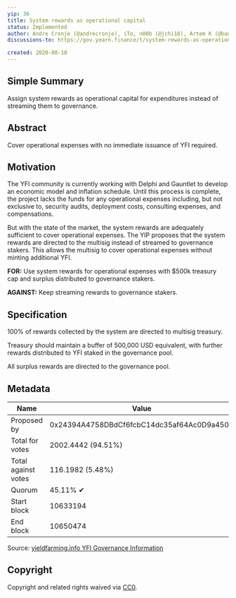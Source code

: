 ```yaml
---
yip: 36
title: System rewards as operational capital
status: Implemented
author: Andre Cronje (@andrecronje), iTo, n00b (@jchi18), Artem K (@banteg)
discussions-to: https://gov.yearn.finance/t/system-rewards-as-operational-capital/1974

created: 2020-08-10
---
```


## Simple Summary

Assign system rewards as operational capital for expenditures instead of streaming them to governance.

## Abstract

Cover operational expenses with no immediate issuance of YFI required.

## Motivation

The YFI community is currently working with Delphi and Gauntlet to develop an economic model and inflation schedule. Until this process is complete, the project lacks the funds for any operational expenses including, but not exclusive to, security audits, deployment costs, consulting expenses, and compensations.

But with the state of the market, the system rewards are adequately sufficient to cover operational expenses. The YIP proposes that the system rewards are directed to the multisig instead of streamed to governance stakers. This allows the multisig to cover operational expenses without minting additional YFI.

**FOR:** Use system rewards for operational expenses with \$500k treasury cap and surplus distributed to governance stakers.

**AGAINST:** Keep streaming rewards to governance stakers.

## Specification

100% of rewards collected by the system are directed to multisig treasury.

Treasury should maintain a buffer of 500,000 USD equivalent, with further rewards distributed to YFI staked in the governance pool.

All surplus rewards are directed to the governance pool.

## Metadata

| Name                | Value                                      |
| ------------------- | ------------------------------------------ |
| Proposed by         | 0x24394A4758DBdCf6fcbC14dc35af64Ac0D9a450A |
| Total for votes     | 2002.4442 (94.51%)                         |
| Total against votes | 116.1982 (5.48%)                           |
| Quorum              | 45.11% ✔                                   |
| Start block         | 10633194                                   |
| End block           | 10650474                                   |

Source: [yieldfarming.info YFI Governance Information](https://yieldfarming.info/yearn/vote/)

## Copyright

Copyright and related rights waived via [CC0](https://creativecommons.org/publicdomain/zero/1.0/).
